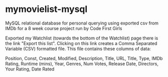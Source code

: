# mymovielist-mysql
MySQL relational database for personal querying using exported csv from IMDb for a 8 week course project run by Code First Girls

Exported my Watchlist (towards the bottom of the Watchlist) page there is the link "Export this list". Clicking on this link creates a Comma Separated Variable (CSV) formatted file. This file contains these columns of data:

Position, Const, Created, Modified, Description, Title, URL, Title, Type, IMDb Rating, Runtime (mins), Year, Genres, Num Votes, Release Date, Directors, Your Rating,
Date Rated
